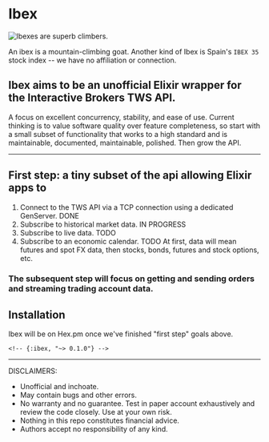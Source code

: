 # Ibex
![Ibexes are superb climbers.](https://upload.wikimedia.org/wikipedia/commons/thumb/9/9b/003_Wild_Alpine_Ibex_Sunset_Creux_du_Van_Mont_Racine_Photo_by_Giles_Laurent.jpg/440px-003_Wild_Alpine_Ibex_Sunset_Creux_du_Van_Mont_Racine_Photo_by_Giles_Laurent.jpg)

An ibex is a mountain-climbing goat. 
Another kind of Ibex is Spain's `IBEX 35` stock index -- we have no affiliation or connection.


## Ibex aims to be an unofficial Elixir wrapper for the Interactive Brokers TWS API. 

A focus on excellent concurrency, stability, and ease of use. 
Current thinking is to value software quality over feature completeness, so start with a small subset of functionality that works to a high standard and is maintainable, documented, maintainable, polished. 
Then grow the API. 

---

## First step: a tiny subset of the api allowing Elixir apps to 
1. Connect to the TWS API via a TCP connection using a dedicated GenServer. DONE
2. Subscribe to historical market data. IN PROGRESS
3. Subscribe to live data. TODO
4. Subscribe to an economic calendar. TODO
   At first, data will mean futures and spot FX data, then stocks, bonds, futures and stock options, etc. 

### The subsequent step will focus on getting and sending orders and streaming trading account data.


## Installation
 Ibex will be on Hex.pm once we've finished "first step" goals above.

<!-- ```elixir -->
<!-- def deps do -->
  <!-- [ -->
    <!-- {:ibex, "~> 0.1.0"} -->
  <!-- ] -->
<!-- end -->
<!-- ``` -->
<!--  -->
<!-- Once published, the docs will -->
<!-- be found at <https://hexdocs.pm/ibex>. -->


----

DISCLAIMERS:
- Unofficial and inchoate. 
- May contain bugs and other errors.
- No warranty and no guarantee. Test in paper account exhaustively and review the code closely. Use at your own risk.
- Nothing in this repo constitutes financial advice.
- Authors accept no responsibility of any kind.

